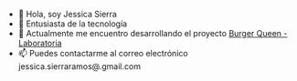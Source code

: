 - 👋 Hola, soy  Jessica Sierra
- 👀  Entusiasta de la tecnología
- 🌱 Actualmente me encuentro desarrollando el proyecto [Burger Queen - Laboratoria](https://github.com/Jessirap/BOG004-burger-queen-api-client) 
- 📫 Puedes contactarme al correo electrónico jessica.sierraramos@.gmail.com

